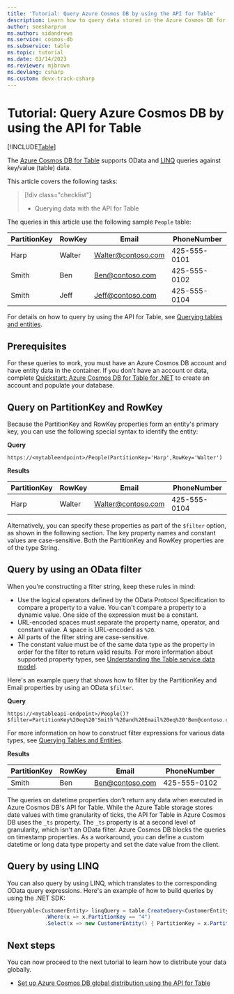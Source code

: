 ```yaml
---
title: 'Tutorial: Query Azure Cosmos DB by using the API for Table'
description: Learn how to query data stored in the Azure Cosmos DB for Table account by using OData filters and LINQ queries.
author: seesharprun
ms.author: sidandrews
ms.service: cosmos-db
ms.subservice: table
ms.topic: tutorial
ms.date: 03/14/2023
ms.reviewer: mjbrown
ms.devlang: csharp
ms.custom: devx-track-csharp
---
```


# Tutorial: Query Azure Cosmos DB by using the API for Table

[!INCLUDE[Table](../includes/appliesto-table.md)]

The [Azure Cosmos DB for Table](introduction.md) supports OData and [LINQ](/rest/api/storageservices/fileservices/writing-linq-queries-against-the-table-service) queries against key/value (table) data.

This article covers the following tasks:

> [!div class="checklist"]
> * Querying data with the API for Table

The queries in this article use the following sample `People` table:

| PartitionKey | RowKey | Email | PhoneNumber |
| --- | --- | --- | --- |
| Harp | Walter | Walter@contoso.com| 425-555-0101 |
| Smith | Ben | Ben@contoso.com| 425-555-0102 |
| Smith | Jeff | Jeff@contoso.com| 425-555-0104 |

For details on how to query by using the API for Table, see [Querying tables and entities](/rest/api/storageservices/fileservices/querying-tables-and-entities).

## Prerequisites

For these queries to work, you must have an Azure Cosmos DB account and have entity data in the container. If you don't have an account or data, complete [Quickstart: Azure Cosmos DB for Table for .NET](quickstart-dotnet.md) to create an account and populate your database.

## Query on PartitionKey and RowKey

Because the PartitionKey and RowKey properties form an entity's primary key, you can use the following special syntax to identify the entity:

**Query**

```
https://<mytableendpoint>/People(PartitionKey='Harp',RowKey='Walter')
```

**Results**

| PartitionKey | RowKey | Email | PhoneNumber |
| --- | --- | --- | --- |
| Harp | Walter | Walter@contoso.com| 425-555-0104 |

Alternatively, you can specify these properties as part of the `$filter` option, as shown in the following section. The key property names and constant values are case-sensitive. Both the PartitionKey and RowKey properties are of the type String.

## Query by using an OData filter

When you're constructing a filter string, keep these rules in mind:

* Use the logical operators defined by the OData Protocol Specification to compare a property to a value. You can't compare a property to a dynamic value. One side of the expression must be a constant.
* URL-encoded spaces must separate the property name, operator, and constant value. A space is URL-encoded as `%20`.
* All parts of the filter string are case-sensitive.
* The constant value must be of the same data type as the property in order for the filter to return valid results. For more information about supported property types, see [Understanding the Table service data model](/rest/api/storageservices/understanding-the-table-service-data-model).

Here's an example query that shows how to filter by the PartitionKey and Email properties by using an OData `$filter`.

**Query**

```
https://<mytableapi-endpoint>/People()?$filter=PartitionKey%20eq%20'Smith'%20and%20Email%20eq%20'Ben@contoso.com'
```

For more information on how to construct filter expressions for various data types, see [Querying Tables and Entities](/rest/api/storageservices/querying-tables-and-entities).

**Results**

| PartitionKey | RowKey | Email | PhoneNumber |
| --- | --- | --- | --- |
| Smith |Ben | Ben@contoso.com| 425-555-0102 |

The queries on datetime properties don't return any data when executed in Azure Cosmos DB's API for Table. While the Azure Table storage stores date values with time granularity of ticks, the API for Table in Azure Cosmos DB uses the `_ts` property. The `_ts` property is at a second level of granularity, which isn't an OData filter. Azure Cosmos DB blocks the queries on timestamp properties. As a workaround, you can define a custom datetime or long data type property and set the date value from the client.

## Query by using LINQ

You can also query by using LINQ, which translates to the corresponding OData query expressions. Here's an example of how to build queries by using the .NET SDK:

```csharp
IQueryable<CustomerEntity> linqQuery = table.CreateQuery<CustomerEntity>()
            .Where(x => x.PartitionKey == "4")
            .Select(x => new CustomerEntity() { PartitionKey = x.PartitionKey, RowKey = x.RowKey, Email = x.Email });
```

## Next steps

You can now proceed to the next tutorial to learn how to distribute your data globally.

* [Set up Azure Cosmos DB global distribution using the API for Table](tutorial-global-distribution.md)
